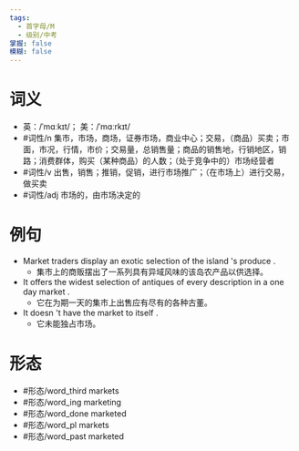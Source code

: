 ```yaml
---
tags:
  - 首字母/M
  - 级别/中考
掌握: false
模糊: false
---
```

# 词义
- 英：/ˈmɑːkɪt/； 美：/ˈmɑːrkɪt/
- #词性/n  集市，市场，商场，证券市场，商业中心；交易，（商品）买卖；市面，市况，行情，市价；交易量，总销售量；商品的销售地，行销地区，销路；消费群体，购买（某种商品）的人数；（处于竞争中的）市场经营者
- #词性/v  出售，销售；推销，促销，进行市场推广；（在市场上）进行交易，做买卖
- #词性/adj  市场的，由市场决定的
# 例句
- Market traders display an exotic selection of the island 's produce .
	- 集市上的商贩摆出了一系列具有异域风味的该岛农产品以供选择。
- It offers the widest selection of antiques of every description in a one day market .
	- 它在为期一天的集市上出售应有尽有的各种古董。
- It doesn 't have the market to itself .
	- 它未能独占市场。
# 形态
- #形态/word_third markets
- #形态/word_ing marketing
- #形态/word_done marketed
- #形态/word_pl markets
- #形态/word_past marketed
